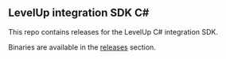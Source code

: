 LevelUp integration SDK C#
---

This repo contains releases for the LevelUp C# integration SDK.

Binaries are available in the [releases](https://github.com/TheLevelUp/levelup-integration-sdk-csharp/releases) section.

